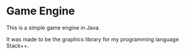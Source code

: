 # Game Engine

This is a simple game engine in Java.

It was made to be the graphics library for my programming language Stack++.